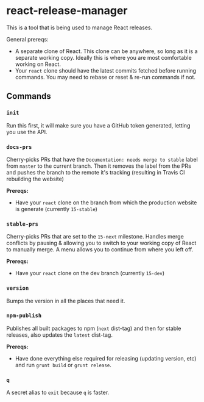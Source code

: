 # react-release-manager

This is a tool that is being used to manage React releases.

General prereqs:
- A separate clone of React. This clone can be anywhere, so long as it is a separate working copy. Ideally this is where you are most comfortable working on React.
- Your `react` clone should have the latest commits fetched before running commands. You may need to rebase or reset & re-run commands if not.


## Commands

### `init`

Run this first, it will make sure you have a GitHub token generated, letting you use the API.

### `docs-prs`

Cherry-picks PRs that have the `Documentation: needs merge to stable` label from `master` to the current branch. Then it removes the label from the PRs and pushes the branch to the remote it's tracking (resulting in Travis CI rebuilding the website)

**Prereqs:**
- Have your `react` clone on the branch from which the production website is generate (currently `15-stable`)

### `stable-prs`

Cherry-picks PRs that are set to the `15-next` milestone. Handles merge conflicts by pausing & allowing you to switch to your working copy of React to manually merge. A menu allows you to continue from where you left off.

**Prereqs:**
- Have your `react` clone on the dev branch (currently `15-dev`)

### `version`

Bumps the version in all the places that need it.

### `npm-publish`

Publishes all built packages to npm (`next` dist-tag) and then for stable releases, also updates the `latest` dist-tag.

**Prereqs:**
- Have done everything else required for releasing (updating version, etc) and run `grunt build` or `grunt release`.

### `q`

A secret alias to `exit` because `q` is faster.

